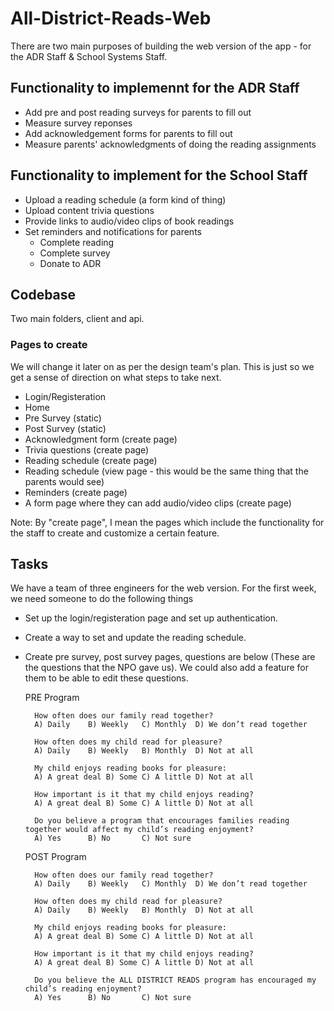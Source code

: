 # All-District-Reads-Web
There are two main purposes of building the web version of the app - for the ADR Staff & School Systems Staff.

## Functionality to implemennt for the ADR Staff

- Add pre and post reading surveys for parents to fill out
- Measure survey reponses 
- Add acknowledgement forms for parents to fill out
- Measure parents' acknowledgments of doing the reading assignments

## Functionality to implement for the School Staff

- Upload a reading schedule (a form kind of thing)
- Upload content trivia questions
- Provide links to audio/video clips of book readings
- Set reminders and notifications for parents
    - Complete reading
    - Complete survey
    - Donate to ADR

## Codebase 
Two main folders, client and api.

### Pages to create 
We will change it later on as per the design team's plan. This is just so we get a sense of direction on what steps to take next.

- Login/Registeration
- Home 
- Pre Survey (static)
- Post Survey (static)
- Acknowledgment form (create page)
- Trivia questions (create page)
- Reading schedule (create page)
- Reading schedule (view page - this would be the same thing that the parents would see)
- Reminders (create page)
- A form page where they can add audio/video clips (create page)

Note: By "create page", I mean the pages which include the functionality for the staff to create and customize a certain feature. 

## Tasks
We have a team of three engineers for the web version. For the first week, we need someone to do the following things

- Set up the login/registeration page and set up authentication.
- Create a way to set and update the reading schedule.
- Create pre survey, post survey pages, questions are below (These are the questions that the NPO  gave us). We could also add a feature for them to be able to edit these questions.

    PRE Program

        How often does our family read together?
        A) Daily	B) Weekly	C) Monthly	D) We don’t read together

        How often does my child read for pleasure?
        A) Daily	B) Weekly	B) Monthly	D) Not at all

        My child enjoys reading books for pleasure:
        A) A great deal	B) Some	C) A little	D) Not at all

        How important is it that my child enjoys reading?
        A) A great deal	B) Some	C) A little	D) Not at all

        Do you believe a program that encourages families reading together would affect my child’s reading enjoyment?
        A) Yes 	 	B) No		C) Not sure 


    POST Program	 

        How often does our family read together?
        A) Daily	B) Weekly	C) Monthly	D) We don’t read together

        How often does my child read for pleasure?
        A) Daily	B) Weekly	B) Monthly	D) Not at all

        My child enjoys reading books for pleasure:
        A) A great deal	B) Some	C) A little	D) Not at all

        How important is it that my child enjoys reading?
        A) A great deal	B) Some	C) A little	D) Not at all

        Do you believe the ALL DISTRICT READS program has encouraged my child’s reading enjoyment?
        A) Yes 	 	B) No		C) Not sure 



